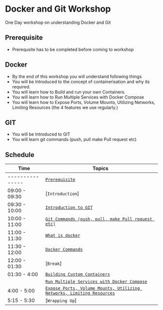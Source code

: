 # Docker and Git Workshop

One Day workshop on understanding Docker and Git

## Prerequisite

- Prerequsite has to be completed before coming to workshop

## Docker

- By the end of this workshop you will understand following things
- You will be Introduced to the concept of containerisation and why its required.
- You will learn how to Build and run your own Containers.
- You will learn how to Run Multiple Services with Docker Compose
- You will learn how to Expose Ports, Volume Mounts, Utilizing Networks, Limiting Resources (the 4 features we use regularly.)
## GIT
- You will be Introduced to GIT
- You will learn git commands (push, pull make Pull request etc)
## Schedule
| Time            | Topics
|-----------------|-------
| --------------- |  [`Prerequisite`](prerequisite.md)
| 09:00 - 09:30   |  [`Introduction`]
| 09:30 - 10:00   |  [`Introduction to GIT`](github_intro.md)
| 10:00 - 11:00   |  [`Git Commands (push, pull, make Pull request etc)`](github_commands.md)
| 11:00 - 11:30   |  [`What is docker`](docker_intro.md)
| 11:30 - 12:00   |  [`Docker Commands`](docker_commands.md)
| 12:00 - 01:30   |  [`Break`]
| 01:30 - 4:00    |  [`Building Custom Containers`](build_container.md)
|                 | [`Run Multiple Services with Docker Compose`](docker_compose.md)
| 4:00 -  5:00    |  [`Expose Ports, Volume Mounts, Utilizing Networks, Limiting Resources`](docker_ports_volumn_mount.md)
| 5:15 -  5:30    |  [`Wrapping Up`]

